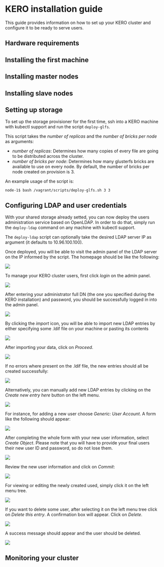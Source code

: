 # KERO installation guide

This guide provides information on how to set up your KERO cluster and configure it to be ready to serve users.

## Hardware requirements

## Installing the first machine

## Installing master nodes

## Installing slave nodes

## Setting up storage

To set up the storage provisioner for the first time, ssh into a KERO machine with kubectl support and run the script `deploy-glfs`.
 
This script takes the _number of replicas_ and the _number of bricks per node_ as arguments:

* _number of replicas_: Determines how many copies of every file are going to be distributed across the cluster.
* _number of bricks per node_: Determines how many glusterfs bricks are available to use on every node. By default, the number of bricks per node created on provision is 3.

An example usage of the script is:
```
node-1$ bash /vagrant/scripts/deploy-glfs.sh 3 3
```

## Configuring LDAP and user credentials

With your shared storage already setted, you can now deploy the users administration service based on OpenLDAP. In order to do that, simply run the `deploy-ldap` command on any machine with kubectl support.

The `deploy-ldap` script can optionally take the desired LDAP server IP as argument (it defaults to 10.96.100.100).

Once deployed, you will be able to visit the admin panel of the LDAP server on the IP informed by the script. The homepage should be like the following:

![](./img/ldap_homepage.png)

To manage your KERO cluster users, first click _login_ on the admin panel.

![](./img/ldap_login.png)

After entering your administrator full DN (the one you specified during the KERO installation) and password, you should be successfully logged in into the admin panel.

![](./img/ldap_login_success.png)

By clicking the _import_ icon, you will be able to import new LDAP entries by either specifying some .ldif file on your machine or pasting its contents

![](./img/ldap_import.png)

After importing your data, click on _Proceed_.

![](./img/ldap_import_with_ldif.png)

If no errors where present on the .ldif file, the new entries should all be created successfully:

![](./img/ldap_import_success.png)

Alternatively, you can manually add new LDAP entries by clicking on the _Create new entry here_ button on the left menu.

![](./img/ldap_create_entry.png)

For instance, for adding a new user choose _Generic: User Account_. A form like the following should appear:

![](./img/ldap_create_user_form.png)

After completing the whole form with your new user information, select _Create Object_. Please note that you will have to provide your final users their new user ID and password, so do not lose them.

![](./img/ldap_create_user_form_completed.png)

Review the new user information and click on _Commit_:

![](./img/ldap_create_user_confirm.png)

For viewing or editing the newly created used, simply click it on the left menu tree.

![](./img/ldap_view_edit_user.png)

If you want to delete some user, after selecting it on the left menu tree click on _Delete this entry_. A confirmation box will appear. Click on _Delete_.

![](./img/ldap_delete_user_confirm.png)

A success message should appear and the user should be deleted.

![](./img/ldap_delete_user_success.png)

## Monitoring your cluster 
